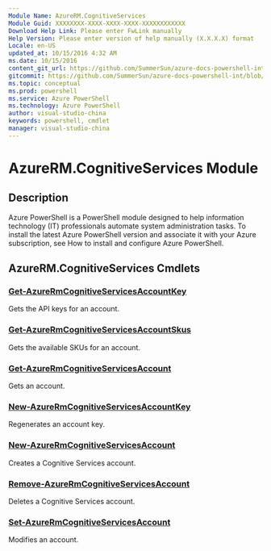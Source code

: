 ```yaml
---
Module Name: AzureRM.CognitiveServices
Module Guid: XXXXXXXX-XXXX-XXXX-XXXX-XXXXXXXXXXXX
Download Help Link: Please enter FwLink manually
Help Version: Please enter version of help manually (X.X.X.X) format
Locale: en-US
updated_at: 10/15/2016 4:32 AM
ms.date: 10/15/2016
content_git_url: https://github.com/SummerSun/azure-docs-powershell-int/blob/master/azureps-cmdlets-docs/ResourceManager/AzureRM.CognitiveServices/v1.0/CmdletMDs/AzureRM.CognitiveServices.md
gitcommit: https://github.com/SummerSun/azure-docs-powershell-int/blob/1bfd8e268acfc1799ad3f17c5a982578f54443cf/azureps-cmdlets-docs/ResourceManager/AzureRM.CognitiveServices/v1.0/CmdletMDs/AzureRM.CognitiveServices.md
ms.topic: conceptual
ms.prod: powershell
ms.service: Azure PowerShell
ms.technology: Azure PowerShell
author: visual-studio-china
keywords: powershell, cmdlet
manager: visual-studio-china
---
```


# AzureRM.CognitiveServices Module
## Description
Azure PowerShell is a PowerShell module designed to help information technology (IT) professionals automate system administration tasks. To install the latest Azure PowerShell version and associate it with your Azure subscription, see How to install and configure Azure PowerShell.

## AzureRM.CognitiveServices Cmdlets
### [Get-AzureRmCognitiveServicesAccountKey](Get-AzureRmCognitiveServicesAccountKey.md)
Gets the API keys for an account.


### [Get-AzureRmCognitiveServicesAccountSkus](Get-AzureRmCognitiveServicesAccountSkus.md)
Gets the available SKUs for an account.


### [Get-AzureRmCognitiveServicesAccount](Get-AzureRmCognitiveServicesAccount.md)
Gets an account.


### [New-AzureRmCognitiveServicesAccountKey](New-AzureRmCognitiveServicesAccountKey.md)
Regenerates an account key.


### [New-AzureRmCognitiveServicesAccount](New-AzureRmCognitiveServicesAccount.md)
Creates a Cognitive Services account.


### [Remove-AzureRmCognitiveServicesAccount](Remove-AzureRmCognitiveServicesAccount.md)
Deletes a Cognitive Services account.


### [Set-AzureRmCognitiveServicesAccount](Set-AzureRmCognitiveServicesAccount.md)
Modifies an account.



